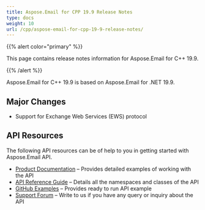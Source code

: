 ```yaml
---
title: Aspose.Email for CPP 19.9 Release Notes
type: docs
weight: 10
url: /cpp/aspose-email-for-cpp-19-9-release-notes/
---
```


{{% alert color="primary" %}} 

This page contains release notes information for Aspose.Email for C++ 19.9.

{{% /alert %}} 

Aspose.Email for C++ 19.9 is based on Aspose.Email for .NET 19.9. 
## **Major Changes**
- Support for Exchange Web Services (EWS) protocol
## **API Resources**
The following API resources can be of help to you in getting started with Aspose.Email API.

- [Product Documentation](/email/cpp/home/) – Provides detailed examples of working with the API
- [API Reference Guide](https://www.aspose.com/api/cpp/email) – Details all the namespaces and classes of the API
- [GitHub Examples](https://github.com/aspose-email/Aspose.Email-for-C) – Provides ready to run API example
- [Support Forum](https://forum.aspose.com/c/email) – Write to us if you have any query or inquiry about the API
